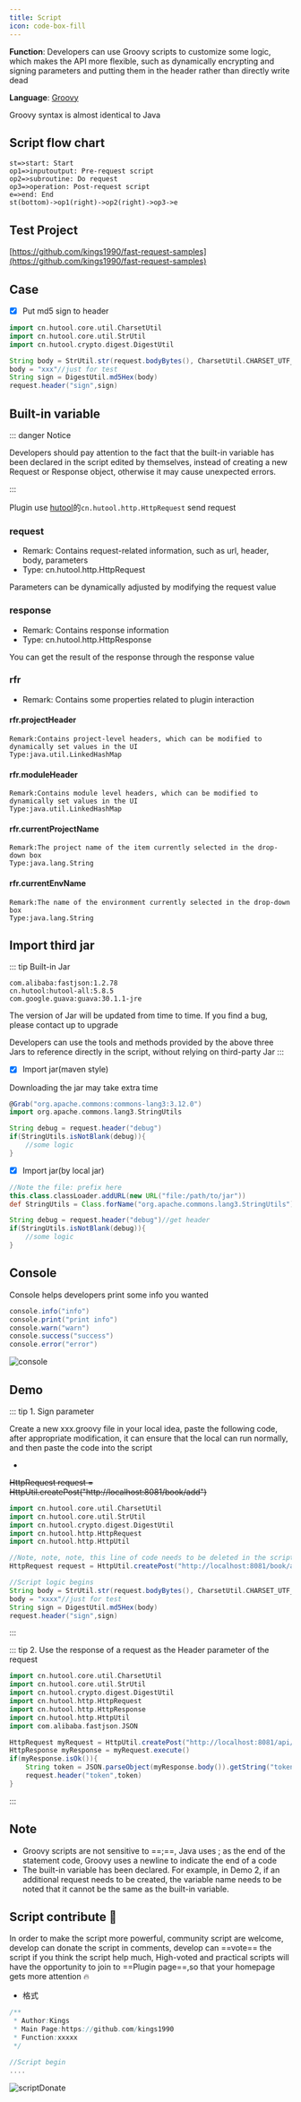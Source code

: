```yaml
---
title: Script
icon: code-box-fill
---
```


**Function**: Developers can use Groovy scripts to customize some logic, which makes the API more flexible, such as dynamically encrypting and signing parameters and putting them in the header rather than directly write dead

**Language**: [Groovy](https://groovy-lang.org/)

Groovy syntax is almost identical to Java

## Script flow chart

```flow
st=>start: Start
op1=>inputoutput: Pre-request script
op2=>subroutine: Do request
op3=>operation: Post-request script
e=>end: End
st(bottom)->op1(right)->op2(right)->op3->e
```

## Test Project

[https://github.com/kings1990/fast-request-samples](https://github.com/kings1990/fast-request-samples)

## Case

- [x] Put md5 sign to header

```groovy
import cn.hutool.core.util.CharsetUtil
import cn.hutool.core.util.StrUtil
import cn.hutool.crypto.digest.DigestUtil

String body = StrUtil.str(request.bodyBytes(), CharsetUtil.CHARSET_UTF_8)
body = "xxx"//just for test
String sign = DigestUtil.md5Hex(body)
request.header("sign",sign)
```

## Built-in variable

::: danger Notice

Developers should pay attention to the fact that the built-in variable has been declared in the script edited by themselves, instead of creating a new Request or Response object, otherwise it may cause unexpected errors.

:::

Plugin use [hutool](https://hutool.cn/)的`cn.hutool.http.HttpRequest` send request

### request <Badge text="2022.2.3️" type="tip"/>

- Remark: Contains request-related information, such as url, header, body, parameters
- Type: cn.hutool.http.HttpRequest

Parameters can be dynamically adjusted by modifying the request value

### response <Badge text="2022.2.3️" type="tip"/>

- Remark: Contains response information
- Type: cn.hutool.http.HttpResponse

You can get the result of the response through the response value

### rfr <Badge text="2022.2.3️" type="tip"/>

- Remark: Contains some properties related to plugin interaction

#### rfr.projectHeader <Badge text="2022.2.3️" type="tip"/>

```
Remark:Contains project-level headers, which can be modified to dynamically set values in the UI
Type:java.util.LinkedHashMap
```

#### rfr.moduleHeader <Badge text="2022.2.3️" type="tip"/>

```
Remark:Contains module level headers, which can be modified to dynamically set values in the UI
Type:java.util.LinkedHashMap
```

#### rfr.currentProjectName <Badge text="2022.2.5️" type="tip"/>

```
Remark:The project name of the item currently selected in the drop-down box
Type:java.lang.String
```

#### rfr.currentEnvName <Badge text="2022.2.5️" type="tip"/>

```
Remark:The name of the environment currently selected in the drop-down box
Type:java.lang.String
```

## Import third jar

::: tip Built-in Jar

```
com.alibaba:fastjson:1.2.78
cn.hutool:hutool-all:5.8.5
com.google.guava:guava:30.1.1-jre
```

The version of Jar will be updated from time to time. If you find a bug, please contact up to upgrade

Developers can use the tools and methods provided by the above three Jars to reference directly in the script, without relying on third-party Jar
:::

- [x] Import jar(maven style)

Downloading the jar may take extra time

```groovy
@Grab("org.apache.commons:commons-lang3:3.12.0")
import org.apache.commons.lang3.StringUtils

String debug = request.header("debug")
if(StringUtils.isNotBlank(debug)){
    //some logic
}
```

- [x] Import jar(by local jar)

```groovy
//Note the file: prefix here
this.class.classLoader.addURL(new URL("file:/path/to/jar"))
def StringUtils = Class.forName("org.apache.commons.lang3.StringUtils").getDeclaredConstructor().newInstance()

String debug = request.header("debug")//get header
if(StringUtils.isNotBlank(debug)){
    //some logic
}
```

## Console <Badge text="2022.2.5" type="tip"/>

Console helps developers print some info you wanted

```java
console.info("info")
console.print("print info")
console.warn("warn")
console.success("success")
console.error("error")

```

![console](/img/2022.2.5/console_en.png)

## Demo

::: tip 1. Sign parameter

Create a new xxx.groovy file in your local idea, paste the following code, after appropriate modification, it can ensure that the local can run normally, and then paste the code into the script

- <Badge text="Note that the final script needs to remove this line of code" type="danger"/>

~~HttpRequest request = HttpUtil.createPost("http://localhost:8081/book/add")~~

```groovy
import cn.hutool.core.util.CharsetUtil
import cn.hutool.core.util.StrUtil
import cn.hutool.crypto.digest.DigestUtil
import cn.hutool.http.HttpRequest
import cn.hutool.http.HttpUtil

//Note, note, note, this line of code needs to be deleted in the script
HttpRequest request = HttpUtil.createPost("http://localhost:8081/book/add")

//Script logic begins
String body = StrUtil.str(request.bodyBytes(), CharsetUtil.CHARSET_UTF_8)
body = "xxxx"//just for test
String sign = DigestUtil.md5Hex(body)
request.header("sign",sign)
```

:::

::: tip 2. Use the response of a request as the Header parameter of the request

```groovy
import cn.hutool.core.util.CharsetUtil
import cn.hutool.core.util.StrUtil
import cn.hutool.crypto.digest.DigestUtil
import cn.hutool.http.HttpRequest
import cn.hutool.http.HttpResponse
import cn.hutool.http.HttpUtil
import com.alibaba.fastjson.JSON

HttpRequest myRequest = HttpUtil.createPost("http://localhost:8081/api/v1.0/login")
HttpResponse myResponse = myRequest.execute()
if(myResponse.isOk()){
    String token = JSON.parseObject(myResponse.body()).getString("token")
    request.header("token",token)
}
```

:::

## Note

- Groovy scripts are not sensitive to ==;==, Java uses ; as the end of the statement code, Groovy uses a newline to indicate the end of a code
- The built-in variable has been declared. For example, in Demo 2, if an additional request needs to be created, the variable name needs to be noted that it cannot be the same as the built-in variable.

## Script contribute :star2:

In order to make the script more powerful, community script are welcome, develop can donate the script in comments, develop can ==vote== the script if you think the script help much,
High-voted and practical scripts will have the opportunity to join to ==Plugin page==,so that your homepage gets more attention :fire:

- 格式

```groovy
/**
 * Author:Kings
 * Main Page:https://github.com/kings1990
 * Function:xxxxx
 */

//Script begin
....
```

![scriptDonate](/img/2022.2.3/scriptDonate_en.png)
